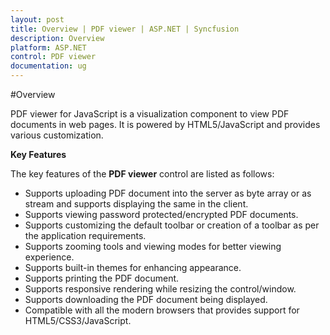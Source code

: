 ```yaml
---
layout: post
title: Overview | PDF viewer | ASP.NET | Syncfusion
description: Overview
platform: ASP.NET
control: PDF viewer
documentation: ug
---
```


#Overview

PDF viewer for JavaScript is a visualization component to view PDF documents in web pages. It is powered by HTML5/JavaScript and provides various customization.


**Key Features**

The key features of the **PDF viewer** control are listed as follows:

* Supports uploading PDF document into the server as byte array or as stream and supports displaying the same in the client.
* Supports viewing password protected/encrypted PDF documents.
* Supports customizing the default toolbar or creation of a toolbar as per the application requirements.
* Supports zooming tools and viewing modes for better viewing experience.
* Supports built-in themes for enhancing appearance.
* Supports printing the PDF document.
* Supports responsive rendering while resizing the control/window.
* Supports downloading the PDF document being displayed.
* Compatible with all the modern browsers that provides support for HTML5/CSS3/JavaScript.

